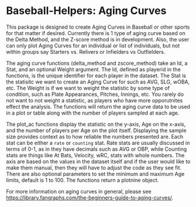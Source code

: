 # Baseball-Helpers: Aging Curves

This package is designed to create Aging Curves in Baseball or other sports for that matter if desired. Currently there is 1 type of aging curve based on the Delta Method, and the Z-score method is in development. Also, the user can only plot Aging Curves for an individual or list of individuals, but not within groups say Starters vs. Relivers or Infielders vs Outfielders. 

The aging curve functions (delta_method and zscore_method) take an Id, a Stat, and an optional Weight argument. The Id, defined as playerid in the functions, is the unique identifier for each player in the dataset. The Stat is the statisitc we want to create an Aging Curve for such as AVG, SLG, wOBA, etc. The Weight is if we want to weight the statistic by some type of condition, such as Plate Appearances, Pitches, Innings, etc. You rarely do not want to not weight a statistic, as players who have more opporutnites effect the analysis.  The functions will return the aging curve data to be used in a plot or table along with the number of players sampled at each age.

The plot_ac functions display the statistic on the y-axis, Age on the x-axis, and the number of players per Age on the plot itself. Displaying the sample size provides context as to how reliable the numbers presented are. Each stat can be either a `rate` or `counting` stat. Rate stats are usually discussed in terms of 0-1, as in they have decimals such as AVG or OBP, while Counting stats are things like At Bats, Velocity, wRC, stats with whole numbers. The axis are based on the values in the dataset itself and if the user would like to make them manual, then they will have to adjust the code as they see fit. There are also optional parameters to set the minimum and maximum Age limits, default is 1 to 100. The functions return a plotnine object.

For more information on aging curves in general, please see https://library.fangraphs.com/the-beginners-guide-to-aging-curves/.
